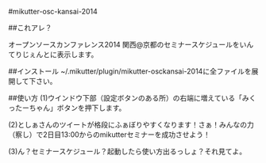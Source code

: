 #mikutter-osc-kansai-2014

##これアレ？

オープンソースカンファレンス2014 関西@京都のセミナースケジュールをいんてりじぇんとに表示します。

##インストール
~/.mikutter/plugin/mikutter-osckansai-2014に全ファイルを展開して下さい。

##使い方
(1)ウインドウ下部（設定ボタンのある所）の右端に増えている「みくったーちゃん」ボタンを押下します。

(2)としぁさんのツイートが格段にふぁぼりやすくなります！さぁ！みんなの力（察し）で2日目13:00からのmikutterセミナーを成功させよう！

(3)ん？セミナースケジュール？起動したら使い方出るっしょ？それ見てよ。

